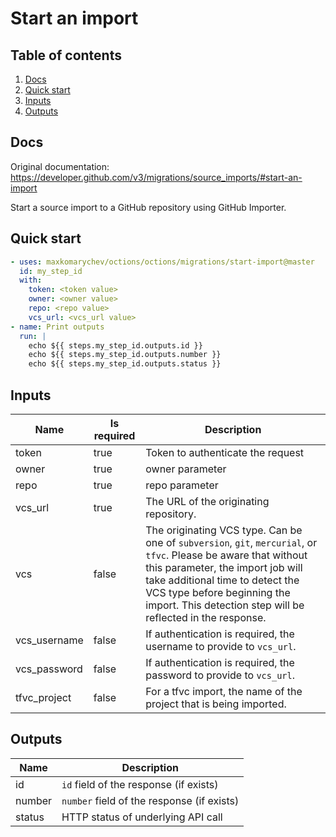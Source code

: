 # Start an import

## Table of contents

1. [Docs](#docs)
1. [Quick start](#quick-start)
1. [Inputs](#inputs)
1. [Outputs](#outputs)

<a name="quick-start" ></a>
## Docs

Original documentation: https://developer.github.com/v3/migrations/source_imports/#start-an-import

Start a source import to a GitHub repository using GitHub Importer.


<a name="quick start" ></a>
## Quick start

```yaml
- uses: maxkomarychev/octions/octions/migrations/start-import@master
  id: my_step_id
  with:
    token: <token value>
    owner: <owner value>
    repo: <repo value>
    vcs_url: <vcs_url value>
- name: Print outputs
  run: |
    echo ${{ steps.my_step_id.outputs.id }}
    echo ${{ steps.my_step_id.outputs.number }}
    echo ${{ steps.my_step_id.outputs.status }}
```


<a name="inputs" ></a>
## Inputs

| Name | Is required | Description |
|---|---|---|
|token|true|Token to authenticate the request
|owner|true|owner parameter
|repo|true|repo parameter
|vcs_url|true|The URL of the originating repository.
|vcs|false|The originating VCS type. Can be one of `subversion`, `git`, `mercurial`, or `tfvc`. Please be aware that without this parameter, the import job will take additional time to detect the VCS type before beginning the import. This detection step will be reflected in the response.
|vcs_username|false|If authentication is required, the username to provide to `vcs_url`.
|vcs_password|false|If authentication is required, the password to provide to `vcs_url`.
|tfvc_project|false|For a tfvc import, the name of the project that is being imported.

<a name="outputs" ></a>
## Outputs

| Name | Description |
|---|---|
|id|`id` field of the response (if exists)|
|number|`number` field of the response (if exists)|
|status|HTTP status of underlying API call|

